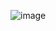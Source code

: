 ![image](https://github.com/utku-turan/Learning-BTP/assets/73386835/0af6e744-6c4c-4a10-893b-160f94200c03)
